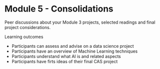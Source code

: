 # Module 5 - Consolidations

Peer discussions about your Module 3 projects,  selected readings and final project considerations.

Learning outcomes
- Participants can assess and advise on a data science project
- Participants have an overview of Machine Learning techniques
- Participants understand what AI is and related aspects
- Participants have firts ideas of their final CAS project
